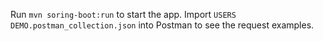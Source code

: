 Run `mvn soring-boot:run` to start the app.
Import `USERS DEMO.postman_collection.json` into Postman to see the request examples. 